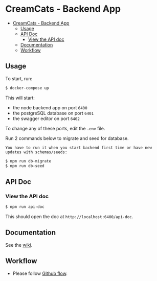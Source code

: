 # CreamCats - Backend App

- [CreamCats - Backend App](#creamcats---backend-app)
  - [Usage](#usage)
  - [API Doc](#api-doc)
    - [View the API doc](#view-the-api-doc)
  - [Documentation](#documentation)
  - [Workflow](#workflow)

## Usage

To start, run:

```sh
$ docker-compose up
```

This will start:

* the node backend app on port `6400`
* the postgreSQL database on port `6401`
* the swagger editor on port `6402`

To change any of these ports, edit the `.env` file.

Run 2 commands below to migrate and seed for database.

`You have to run it when you start backend first time or have new updates with schemas/seeds:`

```sh
$ npm run db-migrate
$ npm run db-seed
```

## API Doc

### View the API doc

```sh
$ npm run api-doc
```

This should open the doc at `http://localhost:6400/api-doc`.


## Documentation

See the [wiki](https://github.com/jayhuynh/be-creamcats/wiki).

## Workflow

* Please follow [Github flow](https://guides.github.com/introduction/flow/).
